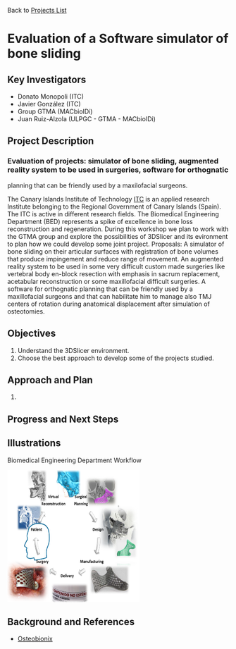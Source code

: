Back to [Projects List](../../README.md#ProjectsList)

# Evaluation of a Software simulator of bone sliding

## Key Investigators

- Donato Monopoli (ITC)
- Javier González (ITC)
- Group GTMA (MACbioIDi)
- Juan Ruiz-Alzola (ULPGC - GTMA - MACbioIDi)

## Project Description

### Evaluation of projects: simulator of bone sliding, augmented reality system to be used in surgeries, software for orthognatic
planning that can be friendly used by a maxilofacial surgeons.

The Canary Islands Institute of Technology [ITC](http://www.itccanarias.org/web/) is an applied research Institute belonging to
the Regional Government of Canary Islands (Spain). The ITC is active in different research fields. The Biomedical Engineering Department (BED) represents a spike of excellence in bone loss reconstruction and regeneration. 
During this workshop we plan to work with the GTMA group and explore the possibilities of 3DSlicer and its evironment to plan how we could develop some joint project.
Proposals:
A simulator of bone sliding on their articular surfaces with registration of bone volumes that produce impingement and reduce range of movement.
An augmented reality system to be used in some very difficult custom made surgeries like vertebral body en-block resection with
emphasis in sacrum replacement, acetabular reconstruction or some maxillofacial difficult surgeries.
A software for orthognatic planning that can be friendly used by a maxillofacial surgeons and that can habilitate him to manage
also TMJ centers of rotation during anatomical displacement after simulation of osteotomies.


## Objectives

1. Understand the 3DSlicer environment.
1. Choose the best approach to develop some of the projects studied.

## Approach and Plan

1. 

## Progress and Next Steps

## Illustrations

Biomedical Engineering Department Workflow

<img src="ITC_Presentation.png" width="300" height="300">

## Background and References

+ [Osteobionix]()

